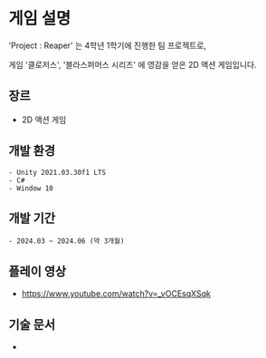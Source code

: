 # 게임 설명

'Project : Reaper' 는 4학년 1학기에 진행한 팀 프로젝트로,

게임 '클로저스', '블라스퍼머스 시리즈' 에 영감을 얻은 2D 액션 게임입니다.


<p align="center">
</p>


## 장르
  - 2D 액션 게임

## 개발 환경
	- Unity 2021.03.30f1 LTS
	- C#
	- Window 10

## 개발 기간
	- 2024.03 ~ 2024.06 (약 3개월)

## 플레이 영상
- https://www.youtube.com/watch?v=_vOCEsqXSqk

## 기술 문서
- 

